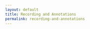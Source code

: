 ```yaml
---
layout: default
title: Recording and Annotations
permalink: recording-and-annotations
---
```

<!-- Add an essay or interpretive material below this line,
using HTML or markdown.  Do not modify this file above this line -->
